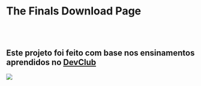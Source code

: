 <h1> The Finals Download Page </h1>
<br>
<br>
<h2>Este projeto foi feito com base nos ensinamentos aprendidos no <a href="https://rodolfomori.com.br/devclub">DevClub</a></h2>
<img src="https://github.com/ArthurBruno32/projeto-landing-the-finals/blob/main/img/main-screen.png?raw=true"/>
